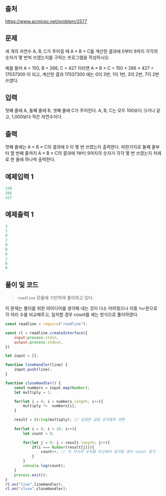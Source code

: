## 출처

https://www.acmicpc.net/problem/2577





## 문제

세 개의 자연수 A, B, C가 주어질 때 A × B × C를 계산한 결과에 0부터 9까지 각각의 숫자가 몇 번씩 쓰였는지를 구하는 프로그램을 작성하시오.

예를 들어 A = 150, B = 266, C = 427 이라면 A × B × C = 150 × 266 × 427 = 17037300 이 되고, 계산한 결과 17037300 에는 0이 3번, 1이 1번, 3이 2번, 7이 2번 쓰였다.





## 입력

첫째 줄에 A, 둘째 줄에 B, 셋째 줄에 C가 주어진다. A, B, C는 모두 100보다 크거나 같고, 1,000보다 작은 자연수이다.





## 출력

첫째 줄에는 A × B × C의 결과에 0 이 몇 번 쓰였는지 출력한다. 마찬가지로 둘째 줄부터 열 번째 줄까지 A × B × C의 결과에 1부터 9까지의 숫자가 각각 몇 번 쓰였는지 차례로 한 줄에 하나씩 출력한다.



## 예제입력 1

```javascript
150
266
427
```



## 예제출력 1

```javascript
3
1
0
2
0
0
0
2
0
0
```









## 풀이 및 코드



> `readline` 모듈에 기반하여 풀이하고 있다.



이 문제는 풀이를 위한 아이디어를 생각해 내는 것이 다소 어려웠으나 이중 `for`문으로 각 자리 수를 비교해주고, 일치할 경우 count를 세는 방식으로 풀이하였다.



```javascript
const readline = require("readline");

const rl = readline.createInterface({
    input:process.stdin,
    output:process.stdout,
})

let input = [];

function lineHandler(line) {
    input.push(line);
}

function closeHandler() {
    const numbers = input.map(Number);
    let multiply = 1;

    for(let i = 0; i < numbers.length; i++){
        multiply *=  numbers[i];
    }

    result = String(multiply); // 곱셈한 값을 문자열로 변환
    
    for(let i = 0; i < 10; i++){
        let count = 0;

        for(let j = 0; j < result.length; j++){
            if(i === Number(result[j])){
                count++; // 각 자리의 숫자를 비교해서 일치할 경우 count 증가
            }
        }
        console.log(count);
    }
    process.exit();
}
rl.on("line",lineHandler);
rl.on("close",closeHandler);
```

